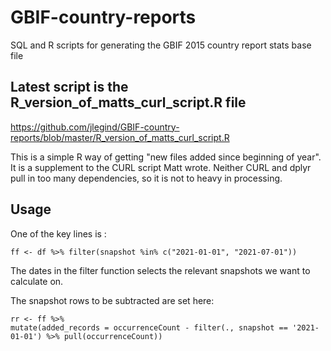 # GBIF-country-reports
SQL and R scripts for generating the GBIF 2015 country report stats base file 

## Latest script is the R_version_of_matts_curl_script.R file
https://github.com/jlegind/GBIF-country-reports/blob/master/R_version_of_matts_curl_script.R

This is a simple R way of getting "new files added since beginning of year". It is a supplement to the CURL script Matt wrote.
Neither CURL and dplyr pull in too many dependencies, so it is not to heavy in processing.

## Usage
One of the key lines is :

    ff <- df %>% filter(snapshot %in% c("2021-01-01", "2021-07-01"))
    
The dates in the filter function selects the relevant snapshots we want to calculate on.

The snapshot rows to be subtracted are set here:

    rr <- ff %>%
    mutate(added_records = occurrenceCount - filter(., snapshot == '2021-01-01') %>% pull(occurrenceCount))
